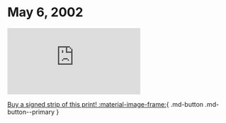 # May 6, 2002

![](https://www.achewood.com/comic.php?date=05062002)

[Buy a signed strip of this print! :material-image-frame:](https://achewood-holiday-pop-up.myshopify.com/products/strip#05062002){ .md-button .md-button--primary }
